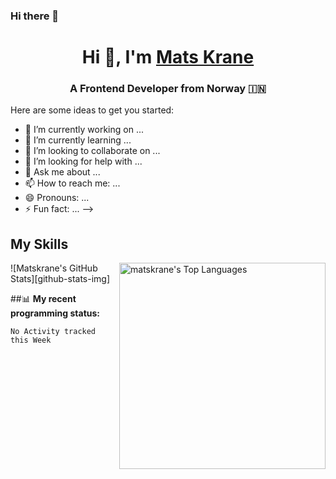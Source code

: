 ### Hi there 👋

<h1 align="center">Hi 👋, I'm <a href="https://100rabhcsmc.github.io/Me.io/" target="blank">
Mats Krane</a></h1>
<h3 align="center">A Frontend Developer from Norway &#127470;&#127475</h3>

Here are some ideas to get you started:

- 🔭 I’m currently working on ...
- 🌱 I’m currently learning ...
- 👯 I’m looking to collaborate on ...
- 🤔 I’m looking for help with ...
- 💬 Ask me about ...
- 📫 How to reach me: ...
- 😄 Pronouns: ...
- ⚡ Fun fact: ...
-->

## My Skills

<img src="https://matskrane-readme-stats.vercel.app/api/top-langs?username=matskrane&layout=compact&card_width=275&hide=c,meson,makefile,python,m4" alt="matskrane's Top Languages" align="right" width="330">

![Matskrane's GitHub Stats][github-stats-img]


##📊 **My recent programming status:**
<!--START_SECTION:waka-->
```text
No Activity tracked this Week
```
<!--END_SECTION:waka-->
